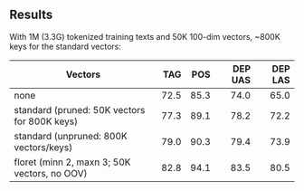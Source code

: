 ## Results

With 1M (3.3G) tokenized training texts and 50K 100-dim vectors, ~800K keys for
the standard vectors:

| Vectors                                      |  TAG |  POS | DEP UAS | DEP LAS |
| -------------------------------------------- | ---: | ---: | ------: | ------: |
| none                                         | 72.5 | 85.3 |    74.0 |    65.0 |
| standard (pruned: 50K vectors for 800K keys) | 77.3 | 89.1 |    78.2 |    72.2 |
| standard (unpruned: 800K vectors/keys)       | 79.0 | 90.3 |    79.4 |    73.9 |
| floret (minn 2, maxn 3; 50K vectors, no OOV) | 82.8 | 94.1 |    83.5 |    80.5 |
